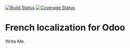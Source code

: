 [![Build Status](https://travis-ci.org/OCA/l10n-france.svg?branch=13.0)](https://travis-ci.org/OCA/l10n-france)
[![Coverage Status](https://coveralls.io/repos/OCA/l10n-france/badge.png?branch=13.0)](https://coveralls.io/r/OCA/l10n-france?branch=13.0)


French localization for Odoo
============================

Write Me.
